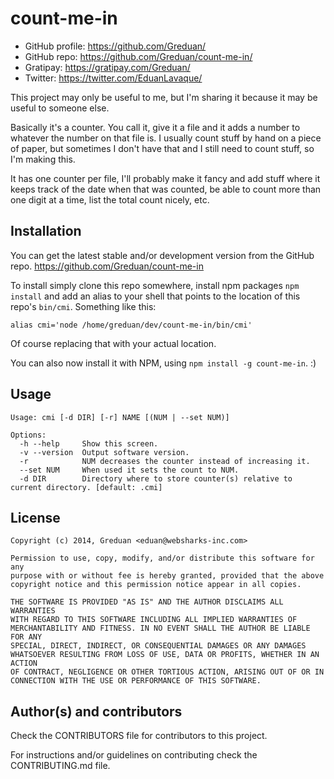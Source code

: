 # count-me-in

- GitHub profile: https://github.com/Greduan/
- GitHub repo: https://github.com/Greduan/count-me-in/
- Gratipay: https://gratipay.com/Greduan/
- Twitter: https://twitter.com/EduanLavaque/

This project may only be useful to me, but I'm sharing it because it may be
useful to someone else.

Basically it's a counter.  You call it, give it a file and it adds a number to
whatever the number on that file is.  I usually count stuff by hand on a piece
of paper, but sometimes I don't have that and I still need to count stuff, so
I'm making this.

It has one counter per file, I'll probably make it fancy and add stuff where it
keeps track of the date when that was counted, be able to count more than one
digit at a time, list the total count nicely, etc.

## Installation

You can get the latest stable and/or development version from the GitHub
repo. <https://github.com/Greduan/count-me-in>

To install simply clone this repo somewhere, install npm packages `npm install`
and add an alias to your shell that points to the location of this repo's
`bin/cmi`.  Something like this:

    alias cmi='node /home/greduan/dev/count-me-in/bin/cmi'

Of course replacing that with your actual location.

You can also now install it with NPM, using `npm install -g count-me-in`. :)

## Usage

    Usage: cmi [-d DIR] [-r] NAME [(NUM | --set NUM)]

    Options:
      -h --help     Show this screen.
      -v --version  Output software version.
      -r            NUM decreases the counter instead of increasing it.
      --set NUM     When used it sets the count to NUM.
      -d DIR        Directory where to store counter(s) relative to current directory. [default: .cmi]

## License

    Copyright (c) 2014, Greduan <eduan@websharks-inc.com>

    Permission to use, copy, modify, and/or distribute this software for any
    purpose with or without fee is hereby granted, provided that the above
    copyright notice and this permission notice appear in all copies.

    THE SOFTWARE IS PROVIDED "AS IS" AND THE AUTHOR DISCLAIMS ALL WARRANTIES
    WITH REGARD TO THIS SOFTWARE INCLUDING ALL IMPLIED WARRANTIES OF
    MERCHANTABILITY AND FITNESS. IN NO EVENT SHALL THE AUTHOR BE LIABLE FOR ANY
    SPECIAL, DIRECT, INDIRECT, OR CONSEQUENTIAL DAMAGES OR ANY DAMAGES
    WHATSOEVER RESULTING FROM LOSS OF USE, DATA OR PROFITS, WHETHER IN AN ACTION
    OF CONTRACT, NEGLIGENCE OR OTHER TORTIOUS ACTION, ARISING OUT OF OR IN
    CONNECTION WITH THE USE OR PERFORMANCE OF THIS SOFTWARE.

## Author(s) and contributors

Check the CONTRIBUTORS file for contributors to this project.

For instructions and/or guidelines on contributing check the CONTRIBUTING.md
file.
